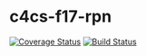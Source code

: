 # c4cs-f17-rpn
[![Coverage Status](https://coveralls.io/repos/github/AngelR029/c4cs-f17-rpn/badge.svg?branch=master)](https://coveralls.io/github/AngelR029/c4cs-f17-rpn?branch=master)
[![Build Status](https://travis-ci.org/AngelR029/c4cs-f17-rpn.svg?branch=master)](https://travis-ci.org/AngelR029/c4cs-f17-rpn)
